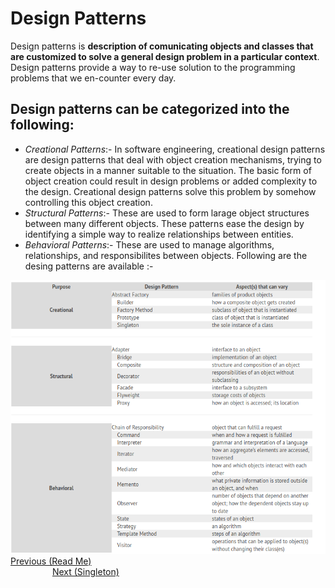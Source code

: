 # Design Patterns
Design patterns is **description of comunicating objects and classes that are customized to solve a general design problem in a particular context**.
Design patterns provide a way to re-use solution to the programming problems that we en-counter every day.
## Design patterns can be categorized into the following:
* *Creational Patterns*:- In software engineering, creational design patterns are design patterns that deal with object creation mechanisms, trying to create objects in a manner suitable to the situation. The basic form of object creation could result in design problems or added complexity to the design. Creational design patterns solve this problem by somehow controlling this object creation.
* *Structural Patterns*:- These are used to form larage object structures between many different objects.
These patterns ease the design by identifying a simple way to realize relationships between entities.
* *Behavioral Patterns*:- These are used to manage algorithms, relationships, and responsibilites between objects.
Following are the desing patterns are available :-
<img src="../images/designPatterns.png" height="80%">
<div>	
  <span><a href ="https://github.com/satish-dev/design-patterns/blob/master/README.md" >Previous (Read Me)</a></span>
	&nbsp;&nbsp;&nbsp;&nbsp;&nbsp;&nbsp;&nbsp;&nbsp;&nbsp;&nbsp;&nbsp;&nbsp;&nbsp;
	&nbsp;&nbsp;&nbsp;&nbsp;&nbsp;&nbsp;&nbsp;&nbsp;&nbsp;&nbsp;&nbsp;&nbsp;&nbsp;
	&nbsp;&nbsp;&nbsp;&nbsp;&nbsp;&nbsp;&nbsp;&nbsp;&nbsp;&nbsp;&nbsp;&nbsp;&nbsp;
	&nbsp;&nbsp;&nbsp;&nbsp;&nbsp;&nbsp;&nbsp;&nbsp;&nbsp;&nbsp;&nbsp;&nbsp;&nbsp;
    &nbsp;&nbsp;&nbsp;&nbsp;&nbsp;&nbsp;&nbsp;&nbsp;&nbsp;&nbsp;&nbsp;&nbsp;&nbsp;
	&nbsp;&nbsp;&nbsp;&nbsp;&nbsp;&nbsp;&nbsp;&nbsp;&nbsp;&nbsp;&nbsp;&nbsp;&nbsp;
	&nbsp;&nbsp;&nbsp;&nbsp;&nbsp;&nbsp;&nbsp;&nbsp;&nbsp;&nbsp;&nbsp;&nbsp;&nbsp;
	&nbsp;&nbsp;
	<span><a href ="https://github.com/satish-dev/design-patterns/blob/master/documentation/Singleton.md" >Next (Singleton)</a> </span>
</div>
